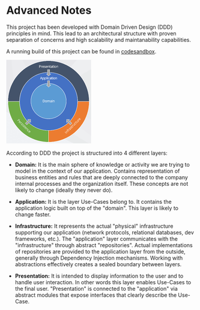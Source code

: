 # Advanced Notes
This project has been developed with Domain Driven Design (DDD) principles in mind. This lead to an architectural structure with proven separation of concerns and high scalability and maintanability capabilities. 

A running build of this project can be found in [codesandbox](https://codesandbox.io/s/9tomc?file=/index.html).

![image info](./docs/architecture.png)

According to DDD the project is structured into 4 different layers:

* **Domain:** It is the main sphere of knowledge or activity we are trying to model in the context of our application. Contains representation of business entities and rules that are deeply connected to the company internal processes and the organization itself. These concepts are not likely to change (ideally they never do).

* **Application:** It is the layer Use-Cases belong to. It contains the application logic built on top of the  "domain". This layer is likely to change faster. 

* **Infrastructure:** It represents the actual "physical" infrastructure supporting our application (network protocols, relational databases, dev frameworks, etc.). The "application" layer communicates with the "infrastructure" through abstract "repositories". Actual implementations of repositories are provided to the application layer from the outside, generally through Dependency Injection mechanisms. Working with abstractions effectively creates a sealed boundary between layers.

* **Presentation:**  It is intended to display information to the user and to handle user interaction. In other words this layer enables  Use-Cases to the final user. "Presentation" is connected to the "application" via abstract modules that expose interfaces that clearly describe the Use-Case.



